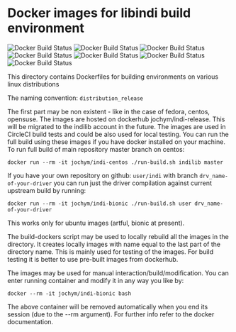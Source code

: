 Docker images for libindi build environment
===================
![Docker Build Status](https://img.shields.io/docker/build/jochym/indi-artful.svg?label=Ubuntu+Artful)
![Docker Build Status](https://img.shields.io/docker/build/jochym/indi-bionic.svg?label=Ubuntu+Bionic)
![Docker Build Status](https://img.shields.io/docker/build/jochym/indi-stretch.svg?label=Debian+Stretch)
![Docker Build Status](https://img.shields.io/docker/build/jochym/indi-buster.svg?label=Debian+Buster)
![Docker Build Status](https://img.shields.io/docker/build/jochym/indi-fedora.svg?label=Fedora)
![Docker Build Status](https://img.shields.io/docker/build/jochym/indi-centos.svg?label=CentOS)
![Docker Build Status](https://img.shields.io/docker/build/jochym/indi-opensuse.svg?label=Open+SuSe)

This directory contains Dockerfiles for building environments on various linux distributions

The naming convention: `distribution_release` 

The first part may be non existent - like in the case of fedora, centos, opensuse.
The images are hosted on dockerhub jochym/indi-release. This will be migrated to the 
indilib account in the future.
The images are used in CircleCI build tests and could be also used for local testing.
You can run the full build using these images if you have docker installed on your machine.
To run full build of main repository master branch on centos:

	docker run --rm -it jochym/indi-centos ./run-build.sh indilib master

If you have your own repository on github: `user/indi` with branch `drv_name-of-your-driver` you 
can run just the driver compilation against current upstream build by running:

	docker run --rm -it jochym/indi-bionic ./run-build.sh user drv_name-of-your-driver

This works only for ubuntu images (artful, bionic at present).

The build-dockers script may be used to locally rebuild all the images in the directory. 
It creates locally images with name equal to the last part of the directory name. This is mainly
used for testing of the images. For build testing it is better to use pre-built images from dockerhub.

The images may be used for manual interaction/build/modification. You can enter running container and
modify it in any way you like by:

	docker --rm -it jochym/indi-bionic bash

The above container will be removed automatically when you end its session (due to the --rm argument). 
For further info refer to the docker documentation.
